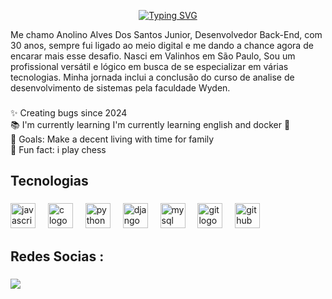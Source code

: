 <p align="center">
  <a href="https://git.io/typing-svg">
    <img src="https://readme-typing-svg.demolab.com?font=Fira+Code&weight=600&size=25&pause=1000&color=ffffff&width=500&lines=Bem+vindo+ao+meu+github!;Eu+sou+Anolino+Alves+%E2%98%95%F0%9F%92%BB%F0%9F%8C%9F" alt="Typing SVG">
  </a>
</p>

<div align="center">
  
<p align="left">Me chamo Anolino Alves Dos Santos Junior, Desenvolvedor Back-End, com 30 anos, sempre fui ligado ao meio digital e me dando a chance agora de encarar mais esse desafio. Nasci em Valinhos em São Paulo, Sou um profissional versátil e lógico em busca de se especializar em várias tecnologias. Minha jornada inclui a conclusão do curso de analise de desenvolvimento de sistemas pela faculdade Wyden.</p>

###

<p align="left">✨ Creating bugs since 2024<br>📚 I'm currently learning I'm currently learning english  and docker 🐳<br>🎯 Goals: Make a decent living with time for family<br>🎲 Fun fact: i play chess</p>

###

<h2 align="left">Tecnologias</h2>

###

###

<div align="left">
  <img src="https://cdn.jsdelivr.net/gh/devicons/devicon/icons/javascript/javascript-original.svg" height="40" alt="javascript logo"  />
  <img width="12" />
  <img src="https://cdn.jsdelivr.net/gh/devicons/devicon/icons/c/c-original.svg" height="40" alt="c logo"  />
  <img width="12" />
  <img src="https://cdn.jsdelivr.net/gh/devicons/devicon/icons/python/python-original.svg" height="40" alt="python logo"  />
  <img width="12" />
  <img src="https://cdn.jsdelivr.net/gh/devicons/devicon/icons/django/django-plain.svg" height="40" alt="django logo"  />
  <img width="12" />
  <img src="https://cdn.jsdelivr.net/gh/devicons/devicon/icons/mysql/mysql-original.svg" height="40" alt="mysql logo"  />
  <img width="12" />
  <img src="https://cdn.jsdelivr.net/gh/devicons/devicon/icons/git/git-original.svg" height="40" alt="git logo"  />
  <img width="12" />
  <img src="https://cdn.jsdelivr.net/gh/devicons/devicon/icons/github/github-original.svg" height="40" alt="github logo"  />
</div>

###

<h2 align="left">Redes Socias :</h2>

###

<div align="left">
  <a href="https://www.linkedin.com/in/anolino-alves-3b1b95158/"><img src="https://img.shields.io/badge/-LinkedIn-%230077B5?style=for-the-badge&logo=linkedin&logoColor=white"></a>
</div>

###

